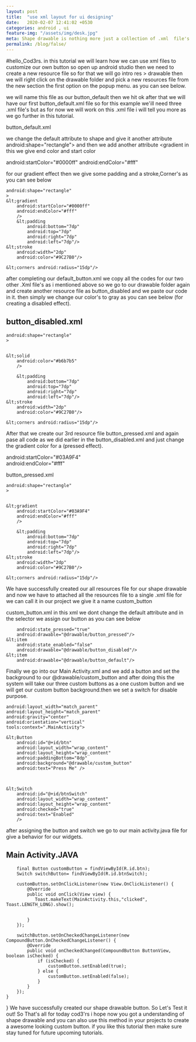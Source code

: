 ```yaml
---
layout: post
title:  "use xml layout for ui designing"
date:   2020-02-07 12:41:02 +0530
categories: android , ui
feature-img: "/assets/img/desk.jpg"
meta: Shape drawable is nothing more just a collection of .xml  file's with that you can create your own awesome Custom_Button as well as you can create more with that. 
permalink: /blog/false/
---
```


 #hello_Cod3rs.
in this tutorial we will learn how we can use xml files to customize our own button
so open up android studio then we need to create a new resource file so for that we will go intro res > drawable then we will right click on the drawable folder and pick a new resources file from the new section the first option on the popup menu. as you can see below.

we will name this file as our button_default then we hit ok after that we will have our first button_default.xml file so for this example we'ill need three .xml file's but as for now we will work on this .xml file i will tell you  more as we go further in this tutorial.

button_default.xml

 we change the default attribute to shape and give it another attribute android:shape="rectangle"&gt; and then we add another attribute &lt;gradient in this we give end color and start color 

android:startColor="#0000ff"
android:endColor="#fff"

for our gradient effect then we give some padding and a stroke,Corner's as you can see below

    android:shape="rectangle"
    >
    &lt;gradient
        android:startColor="#0000ff"
        android:endColor="#fff"
        />
        &lt;padding
            android:bottom="7dp"
            android:top="7dp"
            android:right="7dp"
            android:left="7dp"/>
    &lt;stroke
        android:width="2dp"
        android:color="#9C27B0"/>

    &lt;corners android:radius="15dp"/>

after completing our default_button.xml we copy all the codes for our two other .Xml file's as i mentioned above so we go to our drawable folder again and create another resource file as button_disabled and we paste our code in it. then simply we change our color's to gray as you can see below (for creating a disabled effect).

## button_disabled.xml

    android:shape="rectangle"
    >


    &lt;solid
        android:color="#b6b7b5"
        />

        &lt;padding
            android:bottom="7dp"
            android:top="7dp"
            android:right="7dp"
            android:left="7dp"/>
    &lt;stroke
        android:width="2dp"
        android:color="#9C27B0"/>

    &lt;corners android:radius="15dp"/>

After that we create our 3rd resource file button_pressed.xml and again pase all code as we did earlier in the button_disabled.xml and just change the gradient color for a (pressed effect).
<!-- /wp:paragraph -->

android:startColor="#03A9F4"<br>android:endColor="#fff"</pre>

button_pressed.xml

    android:shape="rectangle"
    >


    &lt;gradient
        android:startColor="#03A9F4"
        android:endColor="#fff"
        />

        &lt;padding
            android:bottom="7dp"
            android:top="7dp"
            android:right="7dp"
            android:left="7dp"/>
    &lt;stroke
        android:width="2dp"
        android:color="#9C27B0"/>

    &lt;corners android:radius="15dp"/>


We have successfully created our all resources file for our shape drawable and now we have to attached all the resources file to a single .xml file for  we can call it in our project
we give it a name custom_button

custom_button.xml
in this xml we dont change the default attribute and in the selector we assign our button as you can see below</p>

        android:state_pressed="true"
        android:drawable="@drawable/button_pressed"/>
    &lt;item
        android:state_enabled="false"
        android:drawable="@drawable/button_disabled"/>
    &lt;item
        android:drawable="@drawable/button_default"/>
Finally we go into our Main Activity.xml and we add a button and set the background to our @drawable/custom_button and after doing this the system will take our three custom buttons as a one custom button and we will get our custom button background.then we set a switch for disable purpose. 

    android:layout_width="match_parent"
    android:layout_height="match_parent"
    android:gravity="center"
    android:orientation="vertical"
    tools:context=".MainActivity">

    &lt;Button
        android:id="@+id/btn"
        android:layout_width="wrap_content"
        android:layout_height="wrap_content"
        android:paddingBottom="8dp"
        android:background="@drawable/custom_button"
        android:text="Press Me" />
   


    &lt;Switch
        android:id="@+id/btnSwitch"
        android:layout_width="wrap_content"
        android:layout_height="wrap_content"
        android:checked="true"
        android:text="Enabled"
        />

after assigning the button and switch we go to our main activity.java file for give a behavior for our  widgets.

## Main Activity.JAVA

        final Button customButton = findViewById(R.id.btn);
        Switch switchButton= findViewById(R.id.btnSwitch);

        customButton.setOnClickListener(new View.OnClickListener() {
            @Override
            public void onClick(View view) {
               Toast.makeText(MainActivity.this,"clicked", Toast.LENGTH_LONG).show();


            }
        });

        switchButton.setOnCheckedChangeListener(new CompoundButton.OnCheckedChangeListener() {
            @Override
            public void onCheckedChanged(CompoundButton ButtonView, boolean isChecked) {
                if (isChecked) {
                    customButton.setEnabled(true);
                } else {
                    customButton.setEnabled(false);
                }
            }
        });
    }
}
We have successfully created our shape drawable button. So Let's Test it out!
So That's all for today cod3'rs i hope now you got a understanding of shape drawable and you can also use this method in your projects to create a awesome looking custom button.
if you like this tutorial then make sure stay tuned for future upcoming tutorials.